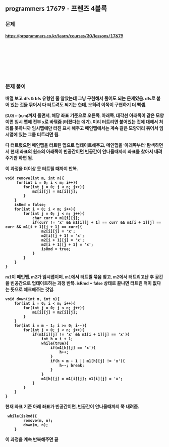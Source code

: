 <span style="font-family:Lato,PingFang SC,Microsoft YaHei,sans-serif">

## programmers 17679 - 프렌즈 4블록


### 문제 
<b>https://programmers.co.kr/learn/courses/30/lessons/17679</b>


<br/><br/><br/><br/><br/><br/>


### 문제 풀이<b>

배열 보고 dfs & bfs 유형인 줄 알았는데 그냥 구현해서 풀어도 되는 문제였음. 
dfs로 붙어 있는 것들 묶어서 다 터트려도 되기는 한데, 오히려 이쪽이 구현하기 더 빡셈.

(0,0) ~ (n,m)까지 돌면서, 해당 좌표 기준으로 오른쪽, 아래쪽, 대각선 아래쪽이 같은 모양이면 임시 맵에 전부 x로 바꿔줌 (터졌다는 얘기). 미리 터트리면 붙어있는 것에 대해서 처리를 못하니까 임시맵에만 터진 표시 해주고 메인맵에서는 계속 같은 모양끼리 묶어서 임시맵에 있는 그룹 터트리면 됨.

다 터트렸으면 메인맵을 터트린 맵으로 업데이트해주고, 메인맵을 '아래쪽부터' 탐색하면서 현재 좌표의 원소의 아래쪽이 빈공간이면 빈공간이 안나올때까지 좌표를 찾아서 내려주기만 하면 됨.

이 과정을 더이상 못 터트릴 때까지 반복.

```
void remove(int m, int n){
     for(int i = 0; i < m; i++){
        for(int j = 0; j < n; j++){
            m2[i][j] = m1[i][j];
        }
    }
    isRmd = false;
    for(int i = 0; i < m; i++){
        for(int j = 0; j < n; j++){
            char curr = m1[i][j];
            if(curr != 'x' && m1[i][j + 1] == curr && m1[i + 1][j] == curr && m1[i + 1][j + 1] == curr){
                m2[i][j] = 'x'; 
                m2[i][j + 1] = 'x'; 
                m2[i + 1][j] = 'x'; 
                m2[i + 1][j + 1] = 'x';
                isRmd = true;
            }
        }
    }
}
```
m1이 메인맵, m2가 임시맵이며, m1에서 터트릴 묶음 찾고, m2에서 터트리고난 후 공간을 빈공간으로 업데이트하는 과정 반복. isRmd = false 상태로 끝나면 터트린 적이 없다는 뜻으로 체크해주는 것임.

```
void down(int m, int n){
    for(int i = 0; i < m; i++){
        for(int j = 0; j < n; j++){
            m1[i][j] = m2[i][j];
        }
    }
    for(int i = m - 1; i >= 0; i--){
        for(int j = 0; j < n; j++){
            if(m1[i][j] != 'x' && m1[i + 1][j] == 'x'){
                int h = i + 1;
                while(true){
                    if(m1[h][j] == 'x'){
                        h++;
                    }
                    if(h > m - 1 || m1[h][j] != 'x'){
                        h--; break;
                    }
                }
                m1[h][j] = m1[i][j]; m1[i][j] = 'x';
            }
        }
    }
}
```
현재 좌표 기준 아래 좌표가 빈공간이면, 빈공간이 안나올때까지 쭉 내려줌.

```
 while(isRmd){
        remove(m, n);
        down(m, n);
    }

```
이 과정을 계속 반복해주면 끝

</b>
</span>
